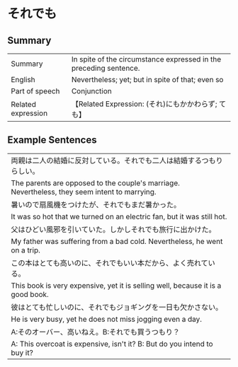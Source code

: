 # それでも

## Summary

<table><tr>   <td>Summary</td>   <td>In spite of the circumstance expressed in the preceding sentence.</td></tr><tr>   <td>English</td>   <td>Nevertheless; yet; but in spite of that; even so</td></tr><tr>   <td>Part of speech</td>   <td>Conjunction</td></tr><tr>   <td>Related expression</td>   <td>【Related Expression: (それ)にもかかわらず; ても】</td></tr></table>

## Example Sentences

<table><tr><td>両親は二人の結婚に反対している。それでも二人は結婚するつもりらしい。</td></tr><tr><td>The parents are opposed to the couple's marriage. Nevertheless, they seem intent to marrying.</td></tr><tr><td>暑いので扇風機をつけたが、それでもまだ暑かった。</td></tr><tr><td>It was so hot that we turned on an electric fan, but it was still hot.</td></tr><tr><td>父はひどい風邪を引いていた。しかしそれでも旅行に出かけた。</td></tr><tr><td>My father was suffering from a bad cold. Nevertheless, he went on a trip.</td></tr><tr><td>この本はとても高いのに、それでもいい本だから、よく売れている。</td></tr><tr><td>This book is very expensive, yet it is selling well, because it is a good book.</td></tr><tr><td>彼はとても忙しいのに、それでもジョギングを一日も欠かさない。</td></tr><tr><td>He is very busy, yet he does not miss jogging even a day.</td></tr><tr><td>A:そのオーバー、高いねえ。B:それでも買うつもり？</td></tr><tr><td>A: This overcoat is expensive, isn't it?  B: But do you intend to buy it?</td></tr></table>

